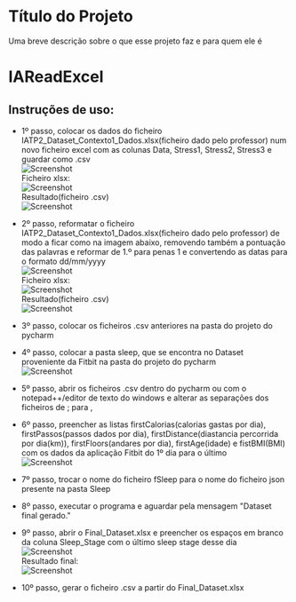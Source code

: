 # Título do Projeto

Uma breve descrição sobre o que esse projeto faz e para quem ele é

# IAReadExcel

## Instruções de uso:
- 1º passo, colocar os dados do ficheiro IATP2_Dataset_Contexto1_Dados.xlsx(ficheiro dado pelo professor) num novo ficheiro excel com as colunas Data, Stress1, Stress2, Stress3 e guardar como .csv<br />
![Screenshot](Images/Stress1.png)<br />
Ficheiro xlsx:<br />
![Screenshot](Images/Stress2.png)<br />
Resultado(ficheiro .csv)<br />
![Screenshot](Images/StressFinal.png)<br />
- 2º passo, reformatar o ficheiro IATP2_Dataset_Contexto1_Dados.xlsx(ficheiro dado pelo professor) de modo a ficar como na imagem abaixo, removendo também a pontuação das palavras e reformar de 1.º para penas 1 e convertendo as datas para o formato dd/mm/yyyy<br />
![Screenshot](Images/Dataset1.png)<br />
Ficheiro xlsx:<br />
![Screenshot](Images/Dataset2.png)<br />
Resultado(ficheiro .csv)<br />
![Screenshot](Images/DatasetFinal.png)<br />
- 3º passo, colocar os ficheiros .csv anteriores na pasta do projeto do pycharm

- 4º passo, colocar a pasta sleep, que se encontra no Dataset proveniente da Fitbit na pasta do projeto do pycharm<br />
![Screenshot](Images/3.png)<br />
- 5º passo, abrir os ficheiros .csv dentro do pycharm ou com o notepad++/editor de texto do windows e alterar as separações dos ficheiros de ; para ,

- 6º passo, preencher as listas firstCalorias(calorias gastas por dia), firstPassos(passos dados por dia), firstDistance(diastancia percorrida por dia(km)), firstFloors(andares por dia), firstAge(idade) e fistBMI(BMI) com os dados da aplicação Fitbit do 1º dia para o último<br />
![Screenshot](Images/5.png)<br />
- 7º passo, trocar o nome do ficheiro fSleep para o nome do ficheiro json presente na pasta Sleep

- 8º passo, executar o programa e aguardar pela mensagem "Dataset final gerado."

- 9º passo, abrir o Final_Dataset.xlsx e preencher os espaços em branco da coluna Sleep_Stage com o último sleep stage desse dia<br />
![Screenshot](Images/DatasetFinalXSLX.png)<br />
Resultado final:<br />
![Screenshot](Images/DatasetFinalXSLXResultado.png)<br />
- 10º passo, gerar o ficheiro .csv a partir do Final_Dataset.xlsx
